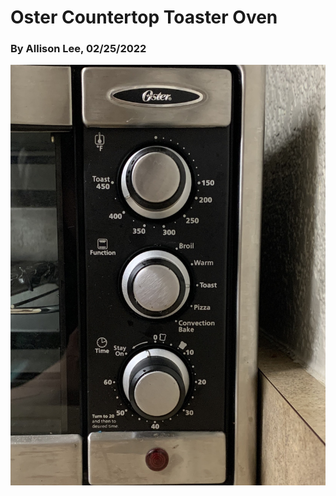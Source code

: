 # Oster Countertop Toaster Oven
### By Allison Lee, 02/25/2022

![Image of Oster Toaster Oven Functions](/j01/IMG_4029.jpg)
